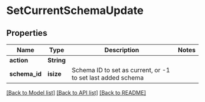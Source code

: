 # SetCurrentSchemaUpdate

## Properties
Name | Type | Description | Notes
------------ | ------------- | ------------- | -------------
**action** | **String** |  | 
**schema_id** | **isize** | Schema ID to set as current, or -1 to set last added schema | 

[[Back to Model list]](../README.md#documentation-for-models) [[Back to API list]](../README.md#documentation-for-api-endpoints) [[Back to README]](../README.md)


